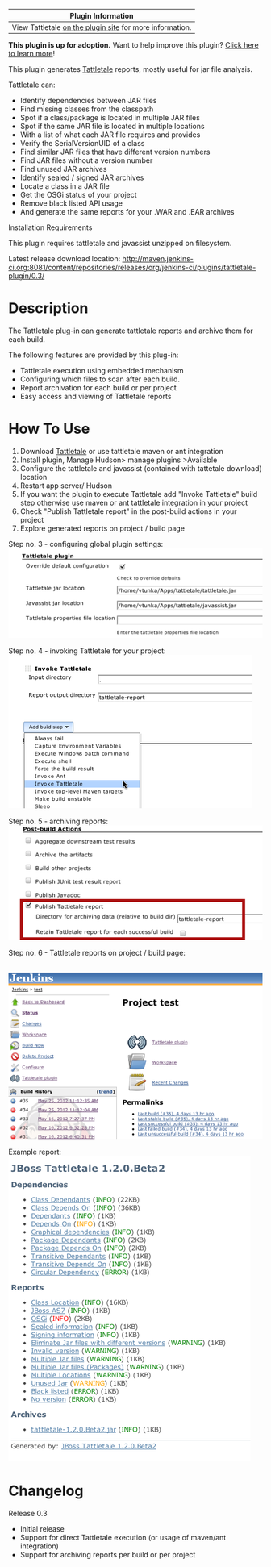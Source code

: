 ﻿

| Plugin Information                                                                                       |
|----------------------------------------------------------------------------------------------------------|
| View Tattletale [on the plugin site](https://plugins.jenkins.io/tattletale-plugin) for more information. |

**This plugin is up for adoption.** Want to help improve this plugin?
[Click here to learn
more](http://localhost:8085/display/JENKINS/Adopt+a+Plugin "Adopt a Plugin")!

This plugin generates [Tattletale](http://www.jboss.org/tattletale)
reports, mostly useful for jar file analysis.

Tattletale can:

-   Identify dependencies between JAR files
-   Find missing classes from the classpath
-   Spot if a class/package is located in multiple JAR files
-   Spot if the same JAR file is located in multiple locations
-   With a list of what each JAR file requires and provides
-   Verify the SerialVersionUID of a class
-   Find similar JAR files that have different version numbers
-   Find JAR files without a version number
-   Find unused JAR archives
-   Identify sealed / signed JAR archives
-   Locate a class in a JAR file
-   Get the OSGi status of your project
-   Remove black listed API usage
-   And generate the same reports for your .WAR and .EAR archives  

Installation Requirements

This plugin requires tattletale and javassist unzipped on filesystem.

Latest release download location:
<http://maven.jenkins-ci.org:8081/content/repositories/releases/org/jenkins-ci/plugins/tattletale-plugin/0.3/>

# Description

The Tattletale plug-in can generate tattletale reports and archive them
for each build.

The following features are provided by this plug-in:

-   Tattletale execution using embedded mechanism
-   Configuring which files to scan after each build.
-   Report archivation for each build or per project
-   Easy access and viewing of Tattletale reports

# How To Use

1.  Download
    [Tattletale](http://sourceforge.net/projects/jboss/files/JBoss%20Tattletale/) or
    use tattletale maven or ant integration
2.  Install plugin, Manage Hudson\> manage plugins \>Available
3.  Configure the tattletale and javassist (contained with tattetale
    download) location
4.  Restart app server/ Hudson
5.  If you want the plugin to execute Tattletale add "Invoke Tattletale"
    build step otherwise use maven or ant tattletale integration in your
    project
6.  Check "Publish Tattletale report" in the post-build actions in your
    project 
7.  Explore generated reports on project / build page

Step no. 3 - configuring global plugin settings:  
![](docs/images/tattletale-settings.png)

Step no. 4 - invoking Tattletale for your project:  
![](docs/images/tattletale-build-step.png)

Step no. 5 - archiving reports:  
![](docs/images/tattletale-post-build.png)

Step no. 6 - Tattletale reports on project / build page:

 
![](docs/images/tattletale-project.png)

Example report:  
![](docs/images/tattletale-report.png)

# Changelog

Release 0.3

-   Initial release
-   Support for direct Tattletale execution (or usage of maven/ant
    integration)
-   Support for archiving reports per build or per project
